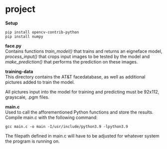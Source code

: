 # project
**Setup**  
```  
pip install opencv-contrib-python  
pip install numpy  
```  
**face.py**  
Contains functions *train_model()* that trains and returns an eigneface model, *process_input()* that crops input images to be tested by the model and *make_prediction()* that performs the prediction on these images.  
  
**training-data**  
This directory contains the AT&T facedatabase, as well as additional pictures added to train the model.  
  
All pictures input into the model for training and predicting must be 92x112, grayscale, .pgm files.  

**main.c**  
Used to call the afforementioned Python functions and store the results. Compile main.c with the following command: 
```
gcc main.c -o main -I/usr/include/python3.9 -lpython3.9
```  
The filepath defined in main.c will have to be adjusted for whatever system the program is running on.
